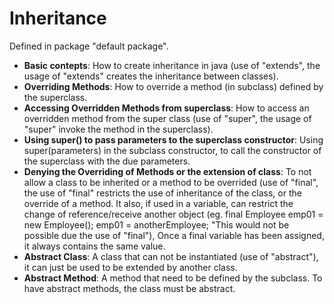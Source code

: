 # Inheritance
Defined in package "default package". 
* **Basic contepts**: How to create inheritance in java (use of "extends", the usage of "extends" creates the inheritance between classes).
* **Overriding Methods**: How to override a method (in subclass) defined by the superclass.
* **Accessing Overridden Methods from superclass**: How to access an overridden method from the super class (use of "super", the usage of "super" invoke the method in the superclass).
* **Using super() to pass parameters to the superclass constructor**: Using super(parameters) in the subclass constructor, to call the constructor of the superclass with the due parameters.
* **Denying the Overriding of Methods or the extension of class**: To not allow a class to be inherited or a method to be overrided (use of "final", the use of "final" restricts the use of inheritance of the class, or the override of a method. It also, if used in a variable, can restrict the change of reference/receive another object (eg. final Employee emp01 = new Employee(); emp01 = anotherEmployee; "This would not be possible due the use of "final"), Once a final variable has been assigned, it always contains the same value. 
* **Abstract Class**: A class that can not be instantiated (use of "abstract"), it can just be used to be extended by another class.
* **Abstract Method**: A method that need to be defined by the subclass. To have abstract methods, the class must be abstract.
